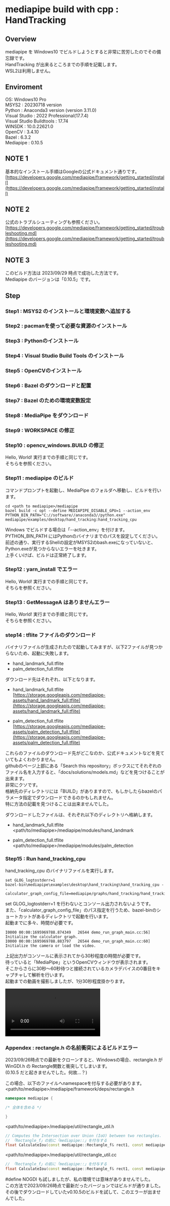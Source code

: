 
# mediapipe build with cpp : HandTracking

## Overview

mediapipe を Windows10 でビルドしようとすると非常に苦労したのでその備忘録です。  
HandTracking が出来るところまでの手順を記載します。  
WSL2は利用しません。  

## Enviroment

OS: Windows10 Pro  
MSYS2 : 20230718 version  
Python : Anaconda3 version (version 3.11.0)  
Visual Studio : 2022 Professional(17.7.4)  
Visual Studio Buildtools : 17.74  
WINSDK : 10.0.22621.0  
OpenCV : 3.4.10  
Bazel : 6.3.2  
Mediapipe : 0.10.5  

## NOTE 1

基本的なインストール手順はGoogleの公式ドキュメント通りです。  
[https://developers.google.com/mediapipe/framework/getting_started/install](https://developers.google.com/mediapipe/framework/getting_started/install)  

## NOTE 2

公式のトラブルシューティングも参照ください。  
[https://developers.google.com/mediapipe/framework/getting_started/troubleshooting.md](https://developers.google.com/mediapipe/framework/getting_started/troubleshooting.md)  

## NOTE 3

このビルド方法は 2023/09/29 時点で成功した方法です。  
Mediapipe のバージョンは「0.10.5」です。  

## Step

### Step1 : MSYS2 のインストールと環境変数へ追加する
### Step2 : pacmanを使って必要な資源のインストール
### Step3 : Pythonのインストール
### Step4 : Visual Studio Build Tools のインストール
### Step5 : OpenCVのインストール
### Step6 : Bazel のダウンロードと配置
### Step7 : Bazel のための環境変数設定
### Step8 : MediaPipe をダウンロード
### Step9 : WORKSPACE の修正
### Step10 : opencv_windows.BUILD の修正

Hello, World! 実行までの手順と同じです。  
そちらを参照ください。  

### Step11 : mediapipe のビルド

コマンドプロンプトを起動し、MediaPipe のフォルダへ移動し、ビルドを行います。  

    cd <path to mediapipe>/mediapipe
    bazel build -c opt --define MEDIAPIPE_DISABLE_GPU=1 --action_env PYTHON_BIN_PATH="C://software//anaconda3//python.exe" mediapipe/examples/desktop/hand_tracking:hand_tracking_cpu

Windows でビルドする場合は「--action_env」を付けます。  
PYTHON_BIN_PATH にはPythonのバイナリまでのパスを設定してください。  
前述の通り、実行するShellの設定がMSYS2のbash.exeになっていないと、Python.exeが見つからないエラーを吐きます。  
上手くいけば、ビルドは正常終了します。  

### Step12 : yarn_install でエラー

Hello, World! 実行までの手順と同じです。  
そちらを参照ください。  

### Step13 : GetMessageA はありませんエラー

Hello, World! 実行までの手順と同じです。  
そちらを参照ください。  

### step14 : tflite ファイルのダウンロード

バイナリファイルが生成されたので起動してみますが、以下2ファイルが見つからないため、起動に失敗します。  
- hand_landmark_full.tflite
- palm_detection_full.tflite

ダウンロード先はそれぞれ、以下となります。  
- hand_landmark_full.tflite  
[https://storage.googleapis.com/mediapipe-assets/hand_landmark_full.tflite](https://storage.googleapis.com/mediapipe-assets/hand_landmark_full.tflite)  

- palm_detection_full.tflite  
[https://storage.googleapis.com/mediapipe-assets/palm_detection_full.tflite](https://storage.googleapis.com/mediapipe-assets/palm_detection_full.tflite)  

これらのファイルのダウンロード先がどこなのか、公式ドキュメントなどを見ていてもよくわかりません。  
githubのページ上部にある「Search this repository」ボックスにてそれぞれのファイル名を入力すると、「docs/solutions/models.md」などを見つけることが出来ます。  
非常にクソです。  
格納先のディレクトリには「BUILD」がありますので、もしかしたらbazelのパラメータ指定でダウンロードできるのかもしれません。  
特に方法の記載を見つけることは出来ませんでした。  

ダウンロードしたファイルは、それぞれ以下のディレクトリへ格納します。  
- hand_landmark_full.tflite  
<path/to/mediapipe>/mediapipe/modules/hand_landmark  

- palm_detection_full.tflite  
<path/to/mediapipe>/mediapipe/modules/palm_detection  

### Step15 : Run hand_tracking_cpu

hand_tracking_cpu のバイナリファイルを実行します。  

    set GLOG_logtostderr=1
    bazel-bin\mediapipe\examples\desktop\hand_tracking\hand_tracking_cpu --calculator_graph_config_file=mediapipe/graphs/hand_tracking/hand_tracking_desktop_live.pbtxt

set GLOG_logtostderr=1 を行わないとコンソール出力されないようです。  
また、「calculator_graph_config_file」のパス指定を行うため、bazel-binのショートカットがあるディレクトリで起動を行います。  
起動までに多々、時間が必要です。  

``` text
I0000 00:00:1695969788.874349   26544 demo_run_graph_main.cc:56] Initialize the calculator graph.
I0000 00:00:1695969788.883797   26544 demo_run_graph_main.cc:60] Initialize the camera or load the video.
```

上記出力がコンソールに表示されてから30秒程度の時間が必要です。  
待っていると「MediaPipe」というOpenCVウィンドウが表示されます。  
そこからさらに30秒～60秒待つと接続されているカメラデバイスの0番目をキャプチャして解析を行います。  
起動までの動画を撮影しましたが、1分30秒程度掛かります。  

![handtracking_cpu_run](./handtracking_cpu_run.mp4)


### Appendex : rectangle.h の名前衝突によるビルドエラー

2023/09/26時点での最新をクローンすると、Windowsの場合、rectangle.h が WinGDI.h の Rectangle関数と衝突してしまいます。  
(0.10.5 だと起きませんでした。何故...？)  

この場合、以下のファイルへnamespaceを付与する必要があります。  
<path/to/mediapipe>/mediapipe/framework/deps/rectangle.h  

``` c++
namespace mediapipe {

/* 全体を含める */

}
```

<path/to/mediapipe>/mediapipe/util/rectangle_util.h  

``` c++
// Computes the Intersection over Union (IoU) between two rectangles.
// 「Rectangle_f」の前に「mediapipe::」を付与する
float CalculateIou(const mediapipe::Rectangle_f& rect1, const mediapipe::Rectangle_f& rect2);

```

<path/to/mediapipe>/mediapipe/util/rectangle_util.cc  

``` c++
// 「Rectangle_f」の前に「mediapipe::」を付与する
float CalculateIou(const mediapipe::Rectangle_f& rect1, const mediapipe::Rectangle_f& rect2) {
```

#define NOGDI も試しましたが、私の環境では意味がありませんでした。  
この方法で2023/09/26時点で最新だったバージョンではビルドが通りました。  
その後でダウンロードしていたv0.10.5のビルドを試して、このエラーが出ませんでした。  


